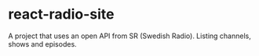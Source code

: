 # react-radio-site
A project that uses an open API from SR (Swedish Radio). Listing channels, shows and episodes.
